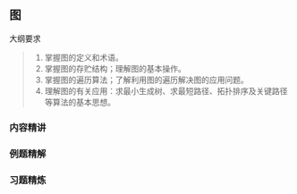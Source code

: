 ## 图

大纲要求
> 1. 掌握图的定义和术语。
> 2. 掌握图的存贮结构；理解图的基本操作。
> 3. 掌握图的遍历算法；了解利用图的遍历解决图的应用问题。
> 4. 理解图的有关应用：求最小生成树、求最短路径、拓扑排序及关键路径等算法的基本思想。

### 内容精讲



### 例题精解



### 习题精炼